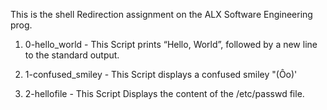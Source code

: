 This is the shell Redirection assignment on the ALX Software Engineering prog.

1. 0-hello_world - This Script prints “Hello, World”, followed by a new line to the standard output.

2. 1-confused_smiley - This Script displays a confused smiley "(Ôo)'

3. 2-hellofile - This Script Displays the content of the /etc/passwd file.